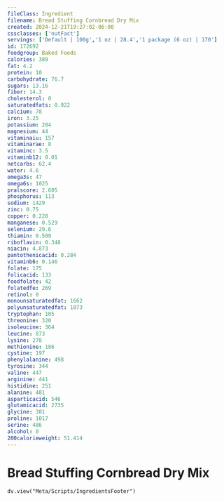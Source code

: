 ```yaml
---
fileClass: Ingredient
filename: Bread Stuffing Cornbread Dry Mix
created: 2024-12-21T19:27:02-06:00
cssclasses: ['nutFact']
servings: ['Default | 100g','1 oz | 28.4','1 package (6 oz) | 170']
id: 172692
foodgroup: Baked Foods
calories: 389
fat: 4.2
protein: 10
carbohydrate: 76.7
sugars: 13.16
fiber: 14.3
cholesterol: 0
saturatedfats: 0.922
calcium: 78
iron: 3.25
potassium: 204
magnesium: 44
vitaminaiu: 157
vitaminarae: 8
vitaminc: 3.5
vitaminb12: 0.01
netcarbs: 62.4
water: 4.6
omega3s: 47
omega6s: 1025
pralscore: 2.605
phosphorus: 113
sodium: 1429
zinc: 0.75
copper: 0.228
manganese: 0.529
selenium: 29.6
thiamin: 0.509
riboflavin: 0.348
niacin: 4.873
pantothenicacid: 0.284
vitaminb6: 0.146
folate: 175
folicacid: 133
foodfolate: 42
folatedfe: 269
retinol: 0
monounsaturatedfat: 1662
polyunsaturatedfat: 1073
tryptophan: 105
threonine: 320
isoleucine: 364
leucine: 873
lysine: 278
methionine: 186
cystine: 197
phenylalanine: 498
tyrosine: 344
valine: 447
arginine: 441
histidine: 251
alanine: 481
asparticacid: 546
glutamicacid: 2735
glycine: 381
proline: 1017
serine: 486
alcohol: 0
200calorieweight: 51.414
---
```


# Bread Stuffing Cornbread Dry Mix

```dataviewjs
dv.view("Meta/Scripts/IngredientsFooter")
```